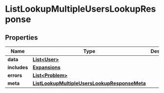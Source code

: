 

# ListLookupMultipleUsersLookupResponse


## Properties

Name | Type | Description | Notes
------------ | ------------- | ------------- | -------------
**data** | [**List&lt;User&gt;**](User.md) |  |  [optional]
**includes** | [**Expansions**](Expansions.md) |  |  [optional]
**errors** | [**List&lt;Problem&gt;**](Problem.md) |  |  [optional]
**meta** | [**ListLookupMultipleUsersLookupResponseMeta**](ListLookupMultipleUsersLookupResponseMeta.md) |  |  [optional]



